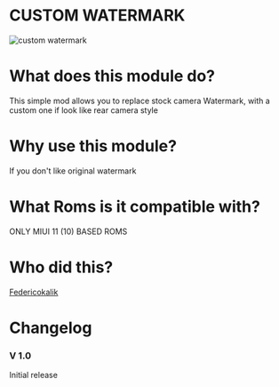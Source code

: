 # CUSTOM WATERMARK

![custom watermark](https://www.federicocalicchia.it/cwm.jpg)

# What does this module do?
This simple mod allows you to replace stock camera Watermark, with a custom one if look like rear camera style

# Why use this module?

If you don't like original watermark

# What Roms is it compatible with?

ONLY MIUI 11 (10) BASED ROMS

# Who did this?

[Federicokalik](https://github.com/Federicokalik) 

# Changelog


### V 1.0

Initial release

